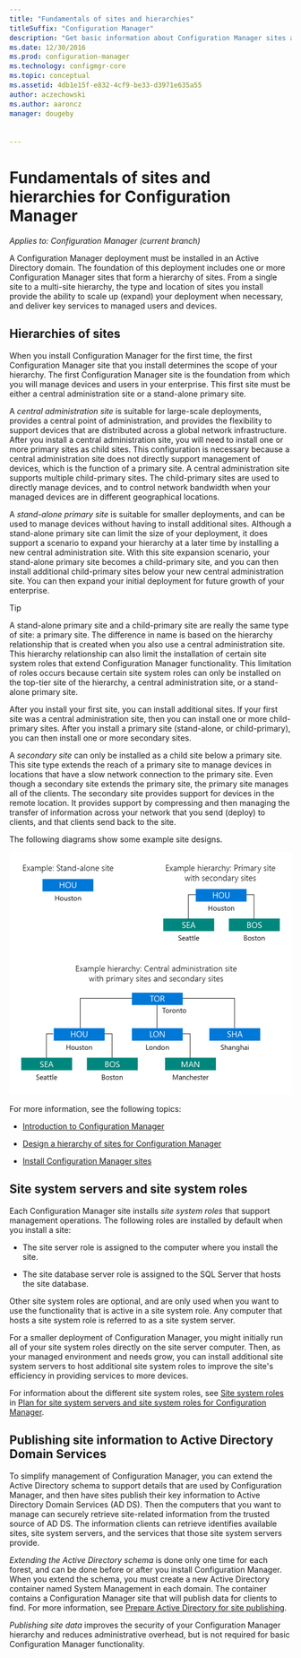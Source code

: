 ```yaml
---
title: "Fundamentals of sites and hierarchies"
titleSuffix: "Configuration Manager"
description: "Get basic information about Configuration Manager sites and hierarchies."
ms.date: 12/30/2016
ms.prod: configuration-manager
ms.technology: configmgr-core
ms.topic: conceptual
ms.assetid: 4db1e15f-e832-4cf9-be33-d3971e635a55
author: aczechowski
ms.author: aaroncz
manager: dougeby


---
```

# Fundamentals of sites and hierarchies for Configuration Manager

*Applies to: Configuration Manager (current branch)*

A Configuration Manager deployment must be installed in an Active Directory domain. The foundation of this deployment includes one or more Configuration Manager sites that form a hierarchy of sites. From a single site to a multi-site hierarchy, the type and location of sites you install provide the ability to scale up (expand) your deployment when necessary, and deliver key services to managed users and devices.

## Hierarchies of sites
When you install Configuration Manager for the first time, the first Configuration Manager site that you install determines the scope of your hierarchy. The first Configuration Manager site is the foundation from which you will manage devices and users in your enterprise. This first site must be either a central administration site or a stand-alone primary site.  

 A *central administration site* is suitable for large-scale deployments, provides a central point of administration, and provides the flexibility to support devices that are distributed across a global network infrastructure. After you install a  central administration site, you will need to install one or more primary sites as child sites. This configuration is necessary because a central administration site does not directly support management of devices, which is the function of a primary site. A central administration site supports multiple child-primary sites. The child-primary sites are used to directly manage devices, and to control network bandwidth when your managed devices are in different geographical locations.  

 A *stand-alone primary site* is suitable for smaller deployments, and can be used to manage devices without having to install additional sites. Although a stand-alone primary site can limit the size of your deployment, it does support a scenario to expand your hierarchy at a later time by installing a new central administration site. With this site expansion scenario, your stand-alone primary site becomes a child-primary site, and you can then install additional child-primary sites below your new central administration site. You can then expand your initial deployment for future growth of your enterprise.  

> [!TIP]  
>  A stand-alone primary site and a child-primary site are really the same type of site: a primary site. The difference in name is based on the hierarchy relationship that is created when you also use a central administration site. This hierarchy relationship can also limit the installation of certain site system roles that extend Configuration Manager functionality. This limitation of roles occurs because certain site system roles can only be installed on the top-tier site of the hierarchy, a central administration site, or a stand-alone primary site.  

 After you install your first site, you can install additional sites. If your first site was a central administration site, then you can install one or more child-primary sites. After you install a primary site (stand-alone, or child-primary), you can then install one or more secondary sites.  

 A *secondary site* can only be installed as a child site below a primary site. This site type extends the reach of a primary site to manage devices in locations that have a slow network connection to the primary site. Even though a secondary site extends the primary site, the primary site manages all of the clients. The secondary site provides support for devices in the remote location. It provides support by compressing and then managing the transfer of information across your network that you send (deploy) to clients, and that clients send back to the site.  

 The following diagrams show some example site designs.  

 ![Hierarchy examples](media/Hierarchy_examples.png)  

 For more information, see the following topics:  

-   [Introduction to Configuration Manager](../../core/understand/introduction.md)  

-   [Design a hierarchy of sites for Configuration Manager](../../core/plan-design/hierarchy/design-a-hierarchy-of-sites.md)  

-   [Install Configuration Manager sites](/sccm/core/servers/deploy/install/installing-sites)  

## Site system servers and site system roles  
 Each Configuration Manager site installs *site system roles* that support management operations. The following roles are installed by default when you install a site:

-   The site server role is assigned to the computer where you install the site.

-   The site database server role is assigned to the SQL Server that hosts the site database.

Other site system roles are optional, and are only used when you want to use the functionality that is active in a site system role. Any computer that hosts a site system role is referred to as a site system server.  

 For a smaller deployment of Configuration Manager, you might initially run all of your site system roles directly on the site server computer. Then, as your managed environment and needs grow, you can install additional site system servers to host additional site system roles to improve the site's efficiency in providing services to more devices.  

 For information about the different site system roles, see [Site system roles](../../core/plan-design/hierarchy/plan-for-site-system-servers-and-site-system-roles.md#bkmk_planroles) in [Plan for site system servers and site system roles for Configuration Manager](../../core/plan-design/hierarchy/plan-for-site-system-servers-and-site-system-roles.md).

## Publishing site information to Active Directory Domain Services  
 To simplify management of Configuration Manager, you can extend the Active Directory schema to support details that are used by Configuration Manager,  and then have sites publish their key information to Active Directory Domain Services (AD DS). Then the computers that you want to manage can securely retrieve site-related information from the trusted source of AD DS. The information clients can retrieve identifies available sites, site system servers, and the services that those site system servers provide.  

 *Extending the Active Directory schema* is done only one time for each forest, and can be done before or after you install Configuration Manager.   When you  extend the schema, you must create a new Active Directory container named System Management in each domain. The container contains a Configuration Manager site that will publish data for clients to find. For more information, see [Prepare Active Directory for site publishing](../../core/plan-design/network/extend-the-active-directory-schema.md).  

 *Publishing site data* improves the security of your Configuration Manager hierarchy and reduces administrative overhead, but is not required for basic Configuration Manager functionality.  
